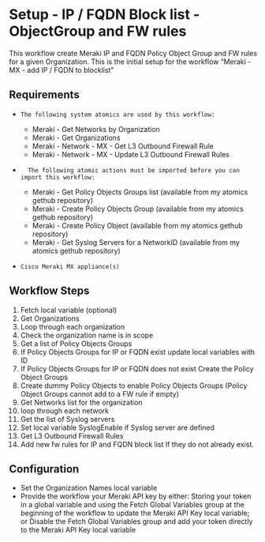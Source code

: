 # Setup - IP / FQDN Block list - ObjectGroup and FW rules

This workflow create Meraki IP and FQDN Policy Object Group and FW rules for a given Organization. This is the initial setup for the workflow “Meraki - MX - add IP / FQDN to blocklist”

## Requirements

*     The following system atomics are used by this workflow:
    * Meraki - Get Networks by Organization
    * Meraki - Get Organizations
    * Meraki - Network - MX - Get L3 Outbound Firewall Rule
    * Meraki - Network - MX - Update L3 Outbound Firewall Rules
* 		The following atomic actions must be imported before you can import this workflow:
    * Meraki - Get Policy Objects Groups list (available from my atomics gethub repository)
    * Meraki - Create Policy Objects Group (available from my atomics gethub repository)
    * Meraki - Create Policy Object (available from my atomics gethub repository)
    * Meraki - Get Syslog Servers for a NetworkID (available from my atomics gethub repository)
*     Cisco Meraki MX appliance(s)

## Workflow Steps

1. Fetch local variable (optional)
2. Get Organizations
3. Loop through each organization
4. Check the organization name is in scope
5. Get a list of Policy Objects Groups
6. If Policy Objects Groups for IP or FQDN exist update local variables with ID
7. If Policy Objects Groups for IP or FQDN does not exist Create the Policy Object Groups
8. Create dummy Policy Objects to enable Policy Objects Groups (Policy Object Groups cannot add to a FW rule if empty)
9. Get Networks list for the organization
10. loop through each network
11. Get the list of Syslog servers
12. Set local variable SyslogEnable if Syslog server are defined
13. Get L3 Outbound Firewall Rules
14. Add new fw rules for IP and FQDN block list If they do not already exist.

## Configuration
* Set the Organization Names local variable
* Provide the workflow your Meraki API key by either:
Storing your token in a global variable and using the Fetch Global Variables group at the beginning of the workflow to update the Meraki API Key local variable; or
Disable the Fetch Global Variables group and add your token directly to the Meraki API Key local variable
